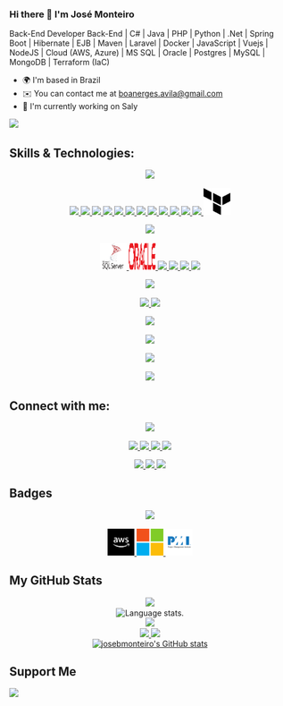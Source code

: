 ### Hi there 👋 I'm José Monteiro
Back-End Developer
Back-End | C# | Java | PHP | Python | .Net | Spring Boot | Hibernate | EJB | Maven | Laravel | Docker | JavaScript | Vuejs | NodeJS | Cloud (AWS, Azure) | MS SQL | Oracle | Postgres | MySQL | MongoDB | Terraform (IaC)

* 🌍  I'm based in Brazil
* ✉️  You can contact me at boanerges.avila@gmail.com
* 🚀  I'm currently working on Saly

<a href="https://www.github.com/josebmonteiro" target="_blank" rel="noreferrer"><img
src="https://img.shields.io/github/followers/josebmonteiro?logo=github&style=for-the-badge&color=0891b2&labelColor=1c1917" /></a>

## **Skills & Technologies:**
<!-- Languages -->
<div align="center">
  <p align="center">
    <a href="https://github.com/josebmonteiro">
      <img src="https://img.shields.io/badge/Languages:-orange" />
    </a>
  </p>
</div>
<!-- Languages -->
<div align="center">
  <p align="center">
    <!-- Flutter -->
    <a href="https://flutter.dev/" target="_blank" rel="noreferrer">
      <img src="https://skillicons.dev/icons?i=flutter" />
    </a>
    <!-- Dart -->
    <a href="https://dart.dev/" target="_blank" rel="noreferrer">
      <img src="https://skillicons.dev/icons?i=dart" />
    </a>
    <!-- C# -->
    <a href="https://learn.microsoft.com/en-us/dotnet/csharp/" target="_blank" rel="noreferrer">
      <img src="https://skillicons.dev/icons?i=cs" />
    </a>
    <!-- Java -->
    <a href="https://java.com/" target="_blank" rel="noreferrer">
      <img src="https://skillicons.dev/icons?i=java" />
    </a>
    <!-- Python -->
    <a href="https://www.python.org/" target="_blank" rel="noreferrer">
      <img src="https://skillicons.dev/icons?i=py" />
    </a>
    <!-- PHP -->
    <a href="https://www.php.net/" target="_blank" rel="noreferrer">
      <img src="https://skillicons.dev/icons?i=php" />
    </a>
    <!-- Html5 -->
    <a href="https://www.w3schools.com/html/default.asp" target="_blank" rel="noreferrer">
      <img src="https://skillicons.dev/icons?i=html" />
    </a>
    <!-- CSS3 -->
    <a href="https://www.w3schools.com/css/default.asp" target="_blank" rel="noreferrer">
      <img src="https://skillicons.dev/icons?i=css" />
    </a>
    <!-- JavaScript -->
    <a href="https://www.w3schools.com/jsrEF/default.asp" target="_blank" rel="noreferrer">
      <img src="https://skillicons.dev/icons?i=js" />
    </a>
    <!-- Bootstrap -->
    <a href="https://getbootstrap.com/" target="_blank" rel="noreferrer">
      <img src="https://skillicons.dev/icons?i=bootstrap" />
    </a>
    <!-- Vuejs -->
    <a href="https://www.w3schools.com/jsrEF/default.asp" target="_blank" rel="noreferrer">
      <img src="https://skillicons.dev/icons?i=vue" />
    </a>
    <!-- NodeJS -->
    <a href="https://nodejs.org/" target="_blank" rel="noreferrer">
      <img src="https://skillicons.dev/icons?i=nodejs" />
    </a>
    <!-- Terraform -->
    <a href="https://www.terraform.io/" target="_blank" rel="noreferrer">
      <img src="https://github.com/josebmonteiro/josebmonteiro/blob/main/logos/terraform.svg" width="48" height="48" alt="Terraform"/>
    </a>
  </p>
</div>
<!-- DataBases -->
<div align="center">
  <p align="center">
    <a href="https://github.com/josebmonteiro">
      <img src="https://img.shields.io/badge/Databases:-orange" />
    </a>
  </p>
</div>
<!-- Databases -->
<div align="center">
  <p align="center">
    <!-- MS SQL -->
    <a href="https://www.microsoft.com/en-us/sql-server/sql-server-downloads" target="_blank" rel="noreferrer">
      <img src="https://github.com/josebmonteiro/josebmonteiro/blob/main/logos/microsoftsqlserver.svg" width="48" height="48" alt="mssqlserver"/>
    </a>
    <!-- Oracle -->
    <a href="https://www.oracle.com/" target="_blank" rel="noreferrer">
    	<img src="https://github.com/josebmonteiro/josebmonteiro/blob/main/logos/oracle.svg" width="48" height="48" alt="Oracle"/>
    </a>
    <!-- Postgres -->
    <a href="https://www.postgresql.org/" target="_blank" rel="noreferrer">
      <img src="https://skillicons.dev/icons?i=postgres" />
    	<!--<img src="https://github.com/josebmonteiro/josebmonteiro/blob/main/logos/postgresql.svg" width="36" height="36" alt="Postgres"/>-->
    </a>
    <!-- MySQL -->
    <a href="https://www.mysql.com/" target="_blank" rel="noreferrer">
      <img src="https://skillicons.dev/icons?i=mysql" />
    	<!--<img src="https://github.com/josebmonteiro/josebmonteiro/blob/main/logos/mysql.svg" width="36" height="36" alt="MySQL"/>-->
    </a>
    <!-- MongoDB -->
    <a href="https://www.mongodb.com/" target="_blank" rel="noreferrer">
      <img src="https://skillicons.dev/icons?i=mongodb" />
    	<!--<img src="https://github.com/josebmonteiro/josebmonteiro/blob/main/logos/mongodb.svg" width="36" height="36" alt="MongoDB"/>-->
    </a>
    <!-- Redis -->
    <a href="https://www.redis.io/" target="_blank" rel="noreferrer">
      <img src="https://skillicons.dev/icons?i=redis" />
    </a>
  </p>
</div>
<!-- Cloud -->
<div align="center">
  <p align="center">
    <a href="https://github.com/josebmonteiro">
      <img src="https://img.shields.io/badge/Cloud:-orange" />
    </a>
  </p>
</div>
<!-- Cloud -->
<div align="center">
  <p align="center">
    <!-- AWS -->
    <a href="https://aws.amazon.com/" target="_blank" rel="noreferrer">
      <img src="https://skillicons.dev/icons?i=aws" />
    </a>
    <!-- Azure -->
    <a href="https://portal.azure.com/" target="_blank" rel="noreferrer">
      <img src="https://skillicons.dev/icons?i=azure" />
    </a>
  </p>
</div>
<!-- Development -->
<div align="center">
  <p align="center">
    <a href="https://github.com/josebmonteiro">
      <img src="https://img.shields.io/badge/Development:-orange" />
    </a>
  </p>
</div>
<!-- Development -->
<div align="center">
  <p align="center">
    <a href="https://github.com/josebmonteiro">
      <img src="https://skillicons.dev/icons?i=git,github,gitlab,docker,kubernetes,visualstudio,vscode,eclipse,idea,androidstudio,cloudflare,nginx,postman,powershell" />
    </a>
  </p>
</div>
<!-- Framework -->
<div align="center">
  <p align="center">
    <a href="https://github.com/josebmonteiro">
      <img src="https://img.shields.io/badge/Framework:-orange" />
    </a>
  </p>
</div>
<!-- Framework -->
<div align="center">
  <p align="center">
    <!-- Framework -->
    <a href="https://github.com/josebmonteiro">
      <img src="https://skillicons.dev/icons?i=dotnet,spring,laravel,symfony,tailwind,graphql,hibernate,maven" />
    </a>
  </p>
</div>

## **Connect with me:**

<div align="center">
  <p align="center">
    <a href="https://github.com/josebmonteiro">
      <img src="https://img.shields.io/badge/Socialmedia:-orange" />
    </a>
  </p>
</div>
<p align="center">
  <a href="https://twitter.com/jose_bmonteiro">
    <img src="https://skillicons.dev/icons?i=twitter" />
  </a>
  <a href="https://stackoverflow.com/users/22252332/josé-monteiro">
    <img src="https://skillicons.dev/icons?i=stackoverflow" />
  </a>
  <a href="https://www.github.com/josebmonteiro" target="_blank" rel="noreferrer">
    <img src="https://skillicons.dev/icons?i=github" />
    <!--<img src="https://github.com/josebmonteiro/josebmonteiro/blob/main/logos/github.svg" width="32" height="32" />-->
  </a>
  <a href="https://www.linkedin.com/in/josebmonteiro/" target="_blank" rel="noreferrer">
    <img src="https://skillicons.dev/icons?i=linkedin" />
    <!--<img src="https://github.com/josebmonteiro/josebmonteiro/blob/main/logos/linkedin.svg" width="32" height="32" />-->
  </a>
</p>

<div align="center">
  <p align="center">
  <div> 
    <a href="https://discord.com" target="_blank">
      <img src="https://img.shields.io/badge/Discord-7289DA?style=for-the-badge&logo=discord&logoColor=white" target="_blank">
    </a> 
    <a href="https://www.linkedin.com/in/josebmonteiro/" target="_blank">
      <img src="https://img.shields.io/badge/-LinkedIn-%230077B5?style=for-the-badge&logo=linkedin&logoColor=white" target="_blank">
    </a> 
    <a href = "mailto:boanerges.avila@gmail.com">
      <img src="https://img.shields.io/badge/-Gmail-%23333?style=for-the-badge&logo=gmail&logoColor=red" target="_blank">
    </a>
  </div>
  </p>
</div>

## **Badges**

<div align="center">
  <p align="center">
    <a href="https://github.com/josebmonteiro">
      <img src="https://img.shields.io/badge/Badges:-orange" />
    </a>
  </p>
</div>
<div align="center">
  <!-- AWS General Immersion Day Participant -->
  <a href="https://www.credly.com/badges/4b04d341-9f43-4426-a282-5676257f92a4/linked_in_profile" target="_blank" rel="noreferrer">
    <img src="https://github.com/josebmonteiro/josebmonteiro/blob/main/logos/aws-certificate.svg" width="48" height="48" alt="AWS-Certificate"/>
  </a>
  <!-- Microsoft -->
  <a href="https://www.credly.com/badges/4da1250b-81fc-4742-9a72-cea6f7a6e14e/linked_in" target="_blank" rel="noreferrer">
    <img src="https://github.com/josebmonteiro/josebmonteiro/blob/main/logos/microsoft.svg" width="48" height="48" alt="Microsoft"/>
  </a>
  <!-- PMI-CAPM -->
  <a href="https://www.credly.com/badges/b9a82feb-d10d-4d43-bb46-e7815b06a8a7/linked_in" target="_blank" rel="noreferrer">
    <img src="https://github.com/josebmonteiro/josebmonteiro/blob/main/logos/pmi2.svg" width="48" height="48" alt="PMI"/>
  </a>
</div>

## **My GitHub Stats**

<div align="center">
  <a href="https://github.com/josebmonteiro">
    <img src="http://github-profile-summary-cards.vercel.app/api/cards/profile-details?username=josebmonteiro&theme=slateorange" />
  </a>
</div>
<div align="center">
  <img src="https://github-readme-stats.vercel.app/api/top-langs/?username=josebmonteiro&langs_count=8&theme=great-gatsby" alt="Language stats.">
</div>
<div align="center">
  <a href="https://github.com/josebmonteiro">
    <img src="https://github-readme-streak-stats.herokuapp.com?user=josebmonteiro&theme=rising-sun&hide_border=true&exclude_days=Sun" />
  </a>
</div>
<div align="center">
  <a href="https://github.com/josebmonteiro">
    <img src="http://github-profile-summary-cards.vercel.app/api/cards/stats?username=josebmonteiro&theme=slateorange" />
    <img src="http://github-profile-summary-cards.vercel.app/api/cards/most-commit-language?username=josebmonteiro&theme=slateorange" />
  </a>
</div>
<div align="center">
  <a href="http://www.github.com/josebmonteiro">
      <img src="https://github-readme-stats-6a2tv6xs4-josebmonteiro.vercel.app/api?username=josebmonteiro&show_icons=true&hide=contribs&count_private=true&title_color=0891b2&text_color=ffffff&icon_color=0891b2&bg_color=1c1917&hide_border=true&show_icons=true" alt="josebmonteiro's GitHub stats" />
  </a>
</div>

## **Support Me**

<a href="https://www.buymeacoffee.com/josebmonteiro">
  <img src="https://cdn.buymeacoffee.com/buttons/v2/default-yellow.png" width="200" />
</a>
